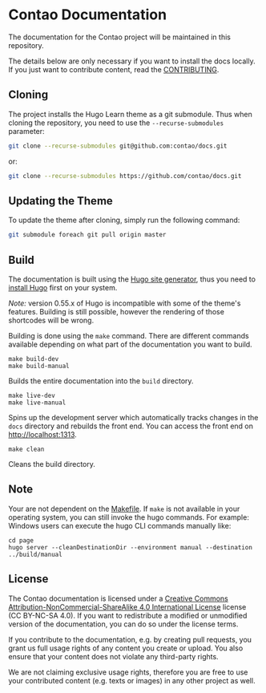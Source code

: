 # Contao Documentation

The documentation for the Contao project will be maintained in this repository.

The details below are only necessary if you want to install the docs locally.
If you just want to contribute content, read the [CONTRIBUTING](CONTRIBUTING.md).


## Cloning

The project installs the Hugo Learn theme as a git submodule. Thus when cloning
the repository, you need to use the `--recurse-submodules` parameter:

```bash
git clone --recurse-submodules git@github.com:contao/docs.git
```
or:

```bash
git clone --recurse-submodules https://github.com/contao/docs.git
```

## Updating the Theme

To update the theme after cloning, simply run the following command:

```bash
git submodule foreach git pull origin master
```

## Build

The documentation is built using the [Hugo site generator](https://gohugo.io/), 
thus you need to [install Hugo](https://gohugo.io/getting-started/installing/) 
first on your system.

_Note:_ version 0.55.x of Hugo is incompatible with some of the theme's features. 
Building is still possible, however the rendering of those shortcodes will be wrong.

Building is done using the `make` command. There are different commands available 
depending on what part of the documentation you want to build.

```
make build-dev
make build-manual
```

Builds the entire documentation into the `build` directory.

```
make live-dev
make live-manual
```

Spins up the development server which automatically tracks changes in the `docs` 
directory and rebuilds the front end. You can access the front end on [http://localhost:1313](http://localhost:1313).

```
make clean
```

Cleans the build directory.

## Note

Your are not dependent on the [Makefile](Makefile). If `make` is not available in your operating system, you can still invoke the hugo commands. For example: Windows users can execute the hugo CLI commands manually like:

```
cd page
hugo server --cleanDestinationDir --environment manual --destination ../build/manual 
```

## License

The Contao documentation is licensed under a [Creative Commons Attribution-NonCommercial-ShareAlike 4.0 International
License](https://creativecommons.org/licenses/by-nc-sa/4.0/) license (CC BY-NC-SA 4.0). If you want to redistribute a modified or unmodified version of the documentation, you can do so under the license terms.

If you contribute to the documentation, e.g. by creating pull requests, you grant us full usage rights of any content you create or upload. You also ensure that your
content does not violate any third-party rights.

We are not claiming exclusive usage rights, therefore you are free to use your
contributed content (e.g. texts or images) in any other project as well.
